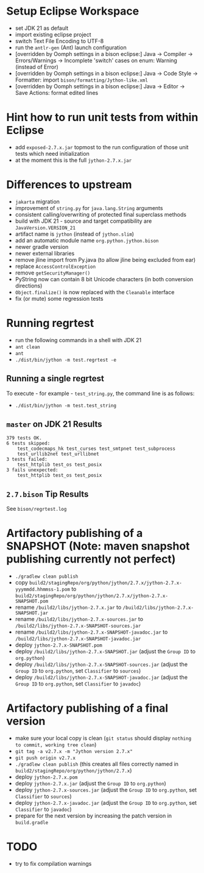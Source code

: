 # Setup Eclipse Workspace
- set JDK 21 as default
- import existing eclipse project
- switch Text File Encoding to UTF-8
- run the `antlr-gen` (Ant) launch configuration
- [overridden by Oomph settings in a bison eclipse:] Java -> Compiler -> Errors/Warnings -> Incomplete 'switch' cases on enum: Warning (instead of Error)
- [overridden by Oomph settings in a bison eclipse:] Java -> Code Style -> Formatter: import `bison/formatting/Jython-like.xml`
- [overridden by Oomph settings in a bison eclipse:] Java -> Editor -> Save Actions: format edited lines


# Hint how to run unit tests from within Eclipse
- add `exposed-2.7.x.jar` topmost to the run configuration of those unit tests which need initialization
- at the moment this is the full `jython-2.7.x.jar`

# Differences to upstream
- `jakarta` migration
- improvement of `string.py` for `java.lang.String` arguments
- consistent calling/overwriting of protected final superclass methods
- build with JDK 21 - source and target compatibility are `JavaVersion.VERSION_21`
- artifact name is `jython` (instead of `jython.slim`)
- add an automatic module name `org.python.jython.bison`
- newer gradle version
- newer external libraries
- remove jline import from Py.java (to allow jline being excluded from ear)
- replace `AccessControlException`
- remove `getSecurityManager()`
- PyString now can contain 8 bit Unicode characters (in both conversion directions)
- `Object.finalize()` is now replaced with the `Cleanable` interface
- fix (or mute) some regression tests

# Running regrtest
- run the following commands in a shell with JDK 21
- `ant clean`
- `ant`
- `./dist/bin/jython -m test.regrtest -e`

## Running a single regrtest
To execute - for example - `test_string.py`, the command line is as follows:
- `./dist/bin/jython -m test.test_string`

## `master` on JDK 21 Results
```
379 tests OK.
6 tests skipped:
    test_codecmaps_hk test_curses test_smtpnet test_subprocess
    test_urllib2net test_urllibnet
3 tests failed:
    test_httplib test_os test_posix
3 fails unexpected:
    test_httplib test_os test_posix
```

## `2.7.bison` Tip Results
See `bison/regrtest.log`

# Artifactory publishing of a SNAPSHOT (Note: maven snapshot publishing currently not perfect)
- `./gradlew clean publish`
- copy `build2/stagingRepo/org/python/jython/2.7.x/jython-2.7.x-yyymmdd.hhmmss-1.pom` to `build2/stagingRepo/org/python/jython/2.7.x/jython-2.7.x-SNAPSHOT.pom`
- rename `/build2/libs/jython-2.7.x.jar` to `/build2/libs/jython-2.7.x-SNAPSHOT.jar`
- rename `/build2/libs/jython-2.7.x-sources.jar` to `/build2/libs/jython-2.7.x-SNAPSHOT-sources.jar`
- rename `/build2/libs/jython-2.7.x-SNAPSHOT-javadoc.jar` to `/build2/libs/jython-2.7.x-SNAPSHOT-javadoc.jar`
- deploy `jython-2.7.x-SNAPSHOT.pom`
- deploy `/build2/libs/jython-2.7.x-SNAPSHOT.jar` (adjust the `Group ID` to `org.python`)
- deploy `/build2/libs/jython-2.7.x-SNAPSHOT-sources.jar` (adjust the `Group ID` to `org.python`, set `Classifier` to `sources`)
- deploy `/build2/libs/jython-2.7.x-SNAPSHOT-javadoc.jar` (adjust the `Group ID` to `org.python`, set `Classifier` to `javadoc`)

# Artifactory publishing of a final version
- make sure your local copy is clean (`git status` should display `nothing to commit, working tree clean`)
- `git tag -a v2.7.x -m "Jython version 2.7.x"`
- `git push origin v2.7.x`
- `./gradlew clean publish` (this creates all files correctly named in `build2/stagingRepo/org/python/jython/2.7.x`)
- deploy `jython-2.7.x.pom`
- deploy `jython-2.7.x.jar` (adjust the `Group ID` to `org.python`)
- deploy `jython-2.7.x-sources.jar` (adjust the `Group ID` to `org.python`, set `Classifier` to `sources`)
- deploy `jython-2.7.x-javadoc.jar` (adjust the `Group ID` to `org.python`, set `Classifier` to `javadoc`)
- prepare for the next version by increasing the patch version in `build.gradle`

# TODO
- try to fix compilation warnings
